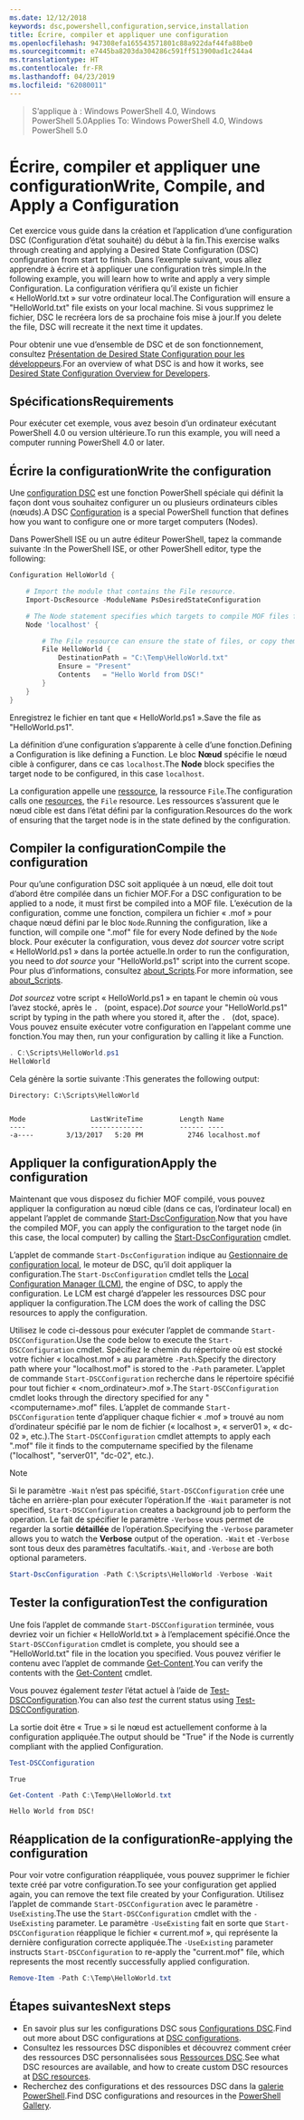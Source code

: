 ```yaml
---
ms.date: 12/12/2018
keywords: dsc,powershell,configuration,service,installation
title: Écrire, compiler et appliquer une configuration
ms.openlocfilehash: 947308efa165543571801c88a922daf44fa88be0
ms.sourcegitcommit: e7445ba8203da304286c591ff513900ad1c244a4
ms.translationtype: HT
ms.contentlocale: fr-FR
ms.lasthandoff: 04/23/2019
ms.locfileid: "62080011"
---
```

> <span data-ttu-id="83fc8-103">S’applique à : Windows PowerShell 4.0, Windows PowerShell 5.0</span><span class="sxs-lookup"><span data-stu-id="83fc8-103">Applies To: Windows PowerShell 4.0, Windows PowerShell 5.0</span></span>

# <a name="write-compile-and-apply-a-configuration"></a><span data-ttu-id="83fc8-104">Écrire, compiler et appliquer une configuration</span><span class="sxs-lookup"><span data-stu-id="83fc8-104">Write, Compile, and Apply a Configuration</span></span>

<span data-ttu-id="83fc8-105">Cet exercice vous guide dans la création et l’application d’une configuration DSC (Configuration d’état souhaité) du début à la fin.</span><span class="sxs-lookup"><span data-stu-id="83fc8-105">This exercise walks through creating and applying a Desired State Configuration (DSC) configuration from start to finish.</span></span>
<span data-ttu-id="83fc8-106">Dans l’exemple suivant, vous allez apprendre à écrire et à appliquer une configuration très simple.</span><span class="sxs-lookup"><span data-stu-id="83fc8-106">In the following example, you will learn how to write and apply a very simple Configuration.</span></span> <span data-ttu-id="83fc8-107">La configuration vérifiera qu’il existe un fichier « HelloWorld.txt » sur votre ordinateur local.</span><span class="sxs-lookup"><span data-stu-id="83fc8-107">The Configuration will ensure a "HelloWorld.txt" file exists on your local machine.</span></span> <span data-ttu-id="83fc8-108">Si vous supprimez le fichier, DSC le recréera lors de sa prochaine fois mise à jour.</span><span class="sxs-lookup"><span data-stu-id="83fc8-108">If you delete the file, DSC will recreate it the next time it updates.</span></span>

<span data-ttu-id="83fc8-109">Pour obtenir une vue d’ensemble de DSC et de son fonctionnement, consultez [Présentation de Desired State Configuration pour les développeurs](../overview/overview.md).</span><span class="sxs-lookup"><span data-stu-id="83fc8-109">For an overview of what DSC is and how it works, see [Desired State Configuration Overview for Developers](../overview/overview.md).</span></span>

## <a name="requirements"></a><span data-ttu-id="83fc8-110">Spécifications</span><span class="sxs-lookup"><span data-stu-id="83fc8-110">Requirements</span></span>

<span data-ttu-id="83fc8-111">Pour exécuter cet exemple, vous avez besoin d’un ordinateur exécutant PowerShell 4.0 ou version ultérieure.</span><span class="sxs-lookup"><span data-stu-id="83fc8-111">To run this example, you will need a computer running PowerShell 4.0 or later.</span></span>

## <a name="write-the-configuration"></a><span data-ttu-id="83fc8-112">Écrire la configuration</span><span class="sxs-lookup"><span data-stu-id="83fc8-112">Write the configuration</span></span>

<span data-ttu-id="83fc8-113">Une [configuration DSC](configurations.md) est une fonction PowerShell spéciale qui définit la façon dont vous souhaitez configurer un ou plusieurs ordinateurs cibles (nœuds).</span><span class="sxs-lookup"><span data-stu-id="83fc8-113">A DSC [Configuration](configurations.md) is a special PowerShell function that defines how you want to configure one or more target computers (Nodes).</span></span>

<span data-ttu-id="83fc8-114">Dans PowerShell ISE ou un autre éditeur PowerShell, tapez la commande suivante :</span><span class="sxs-lookup"><span data-stu-id="83fc8-114">In the PowerShell ISE, or other PowerShell editor, type the following:</span></span>

```powershell
Configuration HelloWorld {

    # Import the module that contains the File resource.
    Import-DscResource -ModuleName PsDesiredStateConfiguration

    # The Node statement specifies which targets to compile MOF files for, when this configuration is executed.
    Node 'localhost' {

        # The File resource can ensure the state of files, or copy them from a source to a destination with persistent updates.
        File HelloWorld {
            DestinationPath = "C:\Temp\HelloWorld.txt"
            Ensure = "Present"
            Contents   = "Hello World from DSC!"
        }
    }
}
```

<span data-ttu-id="83fc8-115">Enregistrez le fichier en tant que « HelloWorld.ps1 ».</span><span class="sxs-lookup"><span data-stu-id="83fc8-115">Save the file as "HelloWorld.ps1".</span></span>

<span data-ttu-id="83fc8-116">La définition d’une configuration s’apparente à celle d’une fonction.</span><span class="sxs-lookup"><span data-stu-id="83fc8-116">Defining a Configuration is like defining a Function.</span></span> <span data-ttu-id="83fc8-117">Le bloc **Nœud** spécifie le nœud cible à configurer, dans ce cas `localhost`.</span><span class="sxs-lookup"><span data-stu-id="83fc8-117">The **Node** block specifies the target node to be configured, in this case `localhost`.</span></span>

<span data-ttu-id="83fc8-118">La configuration appelle une [ressource](../resources/resources.md), la ressource `File`.</span><span class="sxs-lookup"><span data-stu-id="83fc8-118">The configuration calls one [resources](../resources/resources.md), the `File` resource.</span></span> <span data-ttu-id="83fc8-119">Les ressources s’assurent que le nœud cible est dans l’état défini par la configuration.</span><span class="sxs-lookup"><span data-stu-id="83fc8-119">Resources do the work of ensuring that the target node is in the state defined by the configuration.</span></span>

## <a name="compile-the-configuration"></a><span data-ttu-id="83fc8-120">Compiler la configuration</span><span class="sxs-lookup"><span data-stu-id="83fc8-120">Compile the configuration</span></span>

<span data-ttu-id="83fc8-121">Pour qu’une configuration DSC soit appliquée à un nœud, elle doit tout d’abord être compilée dans un fichier MOF.</span><span class="sxs-lookup"><span data-stu-id="83fc8-121">For a DSC configuration to be applied to a node, it must first be compiled into a MOF file.</span></span>
<span data-ttu-id="83fc8-122">L’exécution de la configuration, comme une fonction, compilera un fichier « .mof » pour chaque nœud défini par le bloc `Node`.</span><span class="sxs-lookup"><span data-stu-id="83fc8-122">Running the configuration, like a function, will compile one ".mof" file for every Node defined by the `Node` block.</span></span>
<span data-ttu-id="83fc8-123">Pour exécuter la configuration, vous devez *dot sourcer* votre script « HelloWorld.ps1 » dans la portée actuelle.</span><span class="sxs-lookup"><span data-stu-id="83fc8-123">In order to run the configuration, you need to *dot source* your "HelloWorld.ps1" script into the current scope.</span></span>
<span data-ttu-id="83fc8-124">Pour plus d’informations, consultez [about_Scripts](/powershell/module/microsoft.powershell.core/about/about_scripts?view=powershell-6#script-scope-and-dot-sourcing).</span><span class="sxs-lookup"><span data-stu-id="83fc8-124">For more information, see [about_Scripts](/powershell/module/microsoft.powershell.core/about/about_scripts?view=powershell-6#script-scope-and-dot-sourcing).</span></span>

<!-- markdownlint-disable MD038 -->
<span data-ttu-id="83fc8-125">*Dot sourcez* votre script « HelloWorld.ps1 » en tapant le chemin où vous l’avez stocké, après le `. ` (point, espace).</span><span class="sxs-lookup"><span data-stu-id="83fc8-125">*Dot source* your "HelloWorld.ps1" script by typing in the path where you stored it, after the `. ` (dot, space).</span></span> <span data-ttu-id="83fc8-126">Vous pouvez ensuite exécuter votre configuration en l’appelant comme une fonction.</span><span class="sxs-lookup"><span data-stu-id="83fc8-126">You may then, run your configuration by calling it like a Function.</span></span>
<!-- markdownlint-enable MD038 -->

```powershell
. C:\Scripts\HelloWorld.ps1
HelloWorld
```

<span data-ttu-id="83fc8-127">Cela génère la sortie suivante :</span><span class="sxs-lookup"><span data-stu-id="83fc8-127">This generates the following output:</span></span>

```output
Directory: C:\Scripts\HelloWorld


Mode                LastWriteTime         Length Name
----                -------------         ------ ----
-a----        3/13/2017   5:20 PM           2746 localhost.mof
```

## <a name="apply-the-configuration"></a><span data-ttu-id="83fc8-128">Appliquer la configuration</span><span class="sxs-lookup"><span data-stu-id="83fc8-128">Apply the configuration</span></span>

<span data-ttu-id="83fc8-129">Maintenant que vous disposez du fichier MOF compilé, vous pouvez appliquer la configuration au nœud cible (dans ce cas, l’ordinateur local) en appelant l’applet de commande [Start-DscConfiguration](/powershell/module/psdesiredstateconfiguration/start-dscconfiguration).</span><span class="sxs-lookup"><span data-stu-id="83fc8-129">Now that you have the compiled MOF, you can apply the configuration to the target node (in this case, the local computer) by calling the [Start-DscConfiguration](/powershell/module/psdesiredstateconfiguration/start-dscconfiguration) cmdlet.</span></span>

<span data-ttu-id="83fc8-130">L’applet de commande `Start-DscConfiguration` indique au [Gestionnaire de configuration local](../managing-nodes/metaConfig.md), le moteur de DSC, qu’il doit appliquer la configuration.</span><span class="sxs-lookup"><span data-stu-id="83fc8-130">The `Start-DscConfiguration` cmdlet tells the [Local Configuration Manager (LCM)](../managing-nodes/metaConfig.md), the engine of DSC, to apply the configuration.</span></span>
<span data-ttu-id="83fc8-131">Le LCM est chargé d’appeler les ressources DSC pour appliquer la configuration.</span><span class="sxs-lookup"><span data-stu-id="83fc8-131">The LCM does the work of calling the DSC resources to apply the configuration.</span></span>

<span data-ttu-id="83fc8-132">Utilisez le code ci-dessous pour exécuter l’applet de commande `Start-DSCConfiguration`.</span><span class="sxs-lookup"><span data-stu-id="83fc8-132">Use the code below to execute the `Start-DSCConfiguration` cmdlet.</span></span> <span data-ttu-id="83fc8-133">Spécifiez le chemin du répertoire où est stocké votre fichier « localhost.mof » au paramètre `-Path`.</span><span class="sxs-lookup"><span data-stu-id="83fc8-133">Specify the directory path where your "localhost.mof" is stored to the `-Path` parameter.</span></span> <span data-ttu-id="83fc8-134">L’applet de commande `Start-DSCConfiguration` recherche dans le répertoire spécifié pour tout fichier « \<nom_ordinateur\>.mof ».</span><span class="sxs-lookup"><span data-stu-id="83fc8-134">The `Start-DSCConfiguration` cmdlet looks through the directory specified for any "\<computername\>.mof" files.</span></span> <span data-ttu-id="83fc8-135">L’applet de commande `Start-DSCConfiguration` tente d’appliquer chaque fichier « .mof » trouvé au nom d’ordinateur spécifié par le nom de fichier (« localhost », « server01 », « dc-02 », etc.).</span><span class="sxs-lookup"><span data-stu-id="83fc8-135">The `Start-DSCConfiguration` cmdlet attempts to apply each ".mof" file it finds to the computername specified by the filename ("localhost", "server01", "dc-02", etc.).</span></span>

> [!NOTE]
> <span data-ttu-id="83fc8-136">Si le paramètre `-Wait` n’est pas spécifié, `Start-DSCConfiguration` crée une tâche en arrière-plan pour exécuter l’opération.</span><span class="sxs-lookup"><span data-stu-id="83fc8-136">If the `-Wait` parameter is not specified, `Start-DSCConfiguration` creates a background job to perform the operation.</span></span> <span data-ttu-id="83fc8-137">Le fait de spécifier le paramètre `-Verbose` vous permet de regarder la sortie **détaillée** de l’opération.</span><span class="sxs-lookup"><span data-stu-id="83fc8-137">Specifying the `-Verbose` parameter allows you to watch the **Verbose** output of the operation.</span></span> <span data-ttu-id="83fc8-138">`-Wait` et `-Verbose` sont tous deux des paramètres facultatifs.</span><span class="sxs-lookup"><span data-stu-id="83fc8-138">`-Wait`, and `-Verbose` are both optional parameters.</span></span>

```powershell
Start-DscConfiguration -Path C:\Scripts\HelloWorld -Verbose -Wait
```

## <a name="test-the-configuration"></a><span data-ttu-id="83fc8-139">Tester la configuration</span><span class="sxs-lookup"><span data-stu-id="83fc8-139">Test the configuration</span></span>

<span data-ttu-id="83fc8-140">Une fois l’applet de commande `Start-DSCConfiguration` terminée, vous devriez voir un fichier « HelloWorld.txt » à l’emplacement spécifié.</span><span class="sxs-lookup"><span data-stu-id="83fc8-140">Once the `Start-DSCConfiguration` cmdlet is complete, you should see a "HelloWorld.txt" file in the location you specified.</span></span> <span data-ttu-id="83fc8-141">Vous pouvez vérifier le contenu avec l’applet de commande [Get-Content](/powershell/module/microsoft.powershell.management/get-content).</span><span class="sxs-lookup"><span data-stu-id="83fc8-141">You can verify the contents with the [Get-Content](/powershell/module/microsoft.powershell.management/get-content) cmdlet.</span></span>

<span data-ttu-id="83fc8-142">Vous pouvez également *tester* l’état actuel à l’aide de [Test-DSCConfiguration](/powershell/module/psdesiredstateconfiguration/Test-DSCConfiguration).</span><span class="sxs-lookup"><span data-stu-id="83fc8-142">You can also *test* the current status using [Test-DSCConfiguration](/powershell/module/psdesiredstateconfiguration/Test-DSCConfiguration).</span></span>

<span data-ttu-id="83fc8-143">La sortie doit être « True » si le nœud est actuellement conforme à la configuration appliquée.</span><span class="sxs-lookup"><span data-stu-id="83fc8-143">The output should be "True" if the Node is currently compliant with the applied Configuration.</span></span>

```powershell
Test-DSCConfiguration
```

```output
True
```

```powershell
Get-Content -Path C:\Temp\HelloWorld.txt
```

```output
Hello World from DSC!
```

## <a name="re-applying-the-configuration"></a><span data-ttu-id="83fc8-144">Réapplication de la configuration</span><span class="sxs-lookup"><span data-stu-id="83fc8-144">Re-applying the configuration</span></span>

<span data-ttu-id="83fc8-145">Pour voir votre configuration réappliquée, vous pouvez supprimer le fichier texte créé par votre configuration.</span><span class="sxs-lookup"><span data-stu-id="83fc8-145">To see your configuration get applied again, you can remove the text file created by your Configuration.</span></span> <span data-ttu-id="83fc8-146">Utilisez l’applet de commande `Start-DSCConfiguration` avec le paramètre `-UseExisting`.</span><span class="sxs-lookup"><span data-stu-id="83fc8-146">The use the `Start-DSCConfiguration` cmdlet with the `-UseExisting` parameter.</span></span> <span data-ttu-id="83fc8-147">Le paramètre `-UseExisting` fait en sorte que `Start-DSCConfiguration` réapplique le fichier « current.mof », qui représente la dernière configuration correcte appliquée.</span><span class="sxs-lookup"><span data-stu-id="83fc8-147">The `-UseExisting` parameter instructs `Start-DSCConfiguration` to re-apply the "current.mof" file, which represents the most recently successfully applied configuration.</span></span>

```powershell
Remove-Item -Path C:\Temp\HelloWorld.txt
```

## <a name="next-steps"></a><span data-ttu-id="83fc8-148">Étapes suivantes</span><span class="sxs-lookup"><span data-stu-id="83fc8-148">Next steps</span></span>

- <span data-ttu-id="83fc8-149">En savoir plus sur les configurations DSC sous [Configurations DSC](configurations.md).</span><span class="sxs-lookup"><span data-stu-id="83fc8-149">Find out more about DSC configurations at [DSC configurations](configurations.md).</span></span>
- <span data-ttu-id="83fc8-150">Consultez les ressources DSC disponibles et découvrez comment créer des ressources DSC personnalisées sous [Ressources DSC](../resources/resources.md).</span><span class="sxs-lookup"><span data-stu-id="83fc8-150">See what DSC resources are available, and how to create custom DSC resources at [DSC resources](../resources/resources.md).</span></span>
- <span data-ttu-id="83fc8-151">Recherchez des configurations et des ressources DSC dans la [galerie PowerShell](https://www.powershellgallery.com/).</span><span class="sxs-lookup"><span data-stu-id="83fc8-151">Find DSC configurations and resources in the [PowerShell Gallery](https://www.powershellgallery.com/).</span></span>
